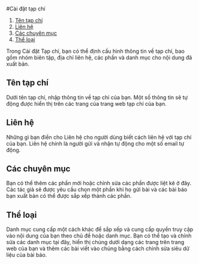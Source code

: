 #Cài đặt tạp chí

1. [Tên tạp chí](journal-settings#masthead)
1. [Liên hệ](journal-settings#contact)
1. [Các chuyên mục](journal-settings#sections)
1. [Thể loại](journal-settings#categories)

Trong Cài đặt Tạp chí, bạn có thể định cấu hình thông tin về tạp chí, bao gồm nhóm biên tập, địa chỉ liên hệ, các phần và danh mục cho nội dung đã xuất bản.

## <a name="masthead"></a>Tên tạp chí
Dưới tên tạp chí, nhập thông tin về tạp chí của bạn. Một số thông tin sẽ tự động được hiển thị trên các trang của trang web tạp chí của bạn.

## <a name="contact"></a>Liên hệ
Những gì bạn điền cho Liên hệ cho người dùng biết cách liên hệ với tạp chí của bạn. Liên hệ chính là người gửi và nhận tự động cho một số email tự động.

## <a name="sections"></a>Các chuyên mục
Bạn có thể thêm các phần mới hoặc chỉnh sửa các phần được liệt kê ở đây. Các tác giả sẽ được yêu cầu chọn một phần khi họ gửi bài và các bài báo bạn xuất bản có thể được sắp xếp thành các phần.

## <a name="categories"></a>Thể loại
Danh mục cung cấp một cách khác để sắp xếp và cung cấp quyền truy cập vào nội dung của bạn theo chủ đề hoặc danh mục. Bạn có thể tạo và chỉnh sửa các danh mục tại đây, hiển thị chúng dưới dạng các trang trên trang web của bạn và thêm các bài viết vào chúng bằng cách chỉnh sửa siêu dữ liệu của bài báo.